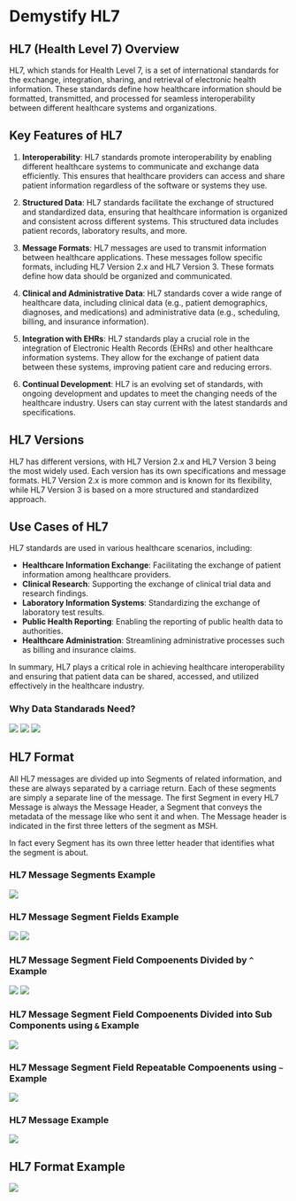 # Demystify HL7

## HL7 (Health Level 7) Overview

HL7, which stands for Health Level 7, is a set of international standards for the exchange, integration, sharing, and retrieval of electronic health information. These standards define how healthcare information should be formatted, transmitted, and processed for seamless interoperability between different healthcare systems and organizations.

## Key Features of HL7

1. **Interoperability**: HL7 standards promote interoperability by enabling different healthcare systems to communicate and exchange data efficiently. This ensures that healthcare providers can access and share patient information regardless of the software or systems they use.

2. **Structured Data**: HL7 standards facilitate the exchange of structured and standardized data, ensuring that healthcare information is organized and consistent across different systems. This structured data includes patient records, laboratory results, and more.

3. **Message Formats**: HL7 messages are used to transmit information between healthcare applications. These messages follow specific formats, including HL7 Version 2.x and HL7 Version 3. These formats define how data should be organized and communicated.

4. **Clinical and Administrative Data**: HL7 standards cover a wide range of healthcare data, including clinical data (e.g., patient demographics, diagnoses, and medications) and administrative data (e.g., scheduling, billing, and insurance information).

5. **Integration with EHRs**: HL7 standards play a crucial role in the integration of Electronic Health Records (EHRs) and other healthcare information systems. They allow for the exchange of patient data between these systems, improving patient care and reducing errors.

6. **Continual Development**: HL7 is an evolving set of standards, with ongoing development and updates to meet the changing needs of the healthcare industry. Users can stay current with the latest standards and specifications.

## HL7 Versions

HL7 has different versions, with HL7 Version 2.x and HL7 Version 3 being the most widely used. Each version has its own specifications and message formats. HL7 Version 2.x is more common and is known for its flexibility, while HL7 Version 3 is based on a more structured and standardized approach.

## Use Cases of HL7

HL7 standards are used in various healthcare scenarios, including:
- **Healthcare Information Exchange**: Facilitating the exchange of patient information among healthcare providers.
- **Clinical Research**: Supporting the exchange of clinical trial data and research findings.
- **Laboratory Information Systems**: Standardizing the exchange of laboratory test results.
- **Public Health Reporting**: Enabling the reporting of public health data to authorities.
- **Healthcare Administration**: Streamlining administrative processes such as billing and insurance claims.

In summary, HL7 plays a critical role in achieving healthcare interoperability and ensuring that patient data can be shared, accessed, and utilized effectively in the healthcare industry.

### Why Data Standarads Need?
![](./images/why_data_standards.png)
![](./images/hl7_need.png)
![](./images/what_is_interface.png)

## HL7 Format
All HL7 messages are divided up into Segments of related information, and these are always separated by a carriage return. Each of these segments are simply a separate line of the message.
The first Segment in every HL7 Message is always the Message Header, a Segment that conveys the metadata of the message like who sent it and when. The Message header is indicated in the first three letters of the segment as MSH.

In fact every Segment has its own three letter header that identifies what the segment is about.

### HL7 Message Segments Example
![](./images/hl7-segments.png)

### HL7 Message Segment Fields Example
![](./images/hl7-segments-feilds.png)
![](./images/hl7-segments-fields-2.png)

### HL7 Message Segment Field Compoenents Divided by ``^`` Example
![](./images/hl7-segments-field-example.png)
![](./images/hl7-segments-field-example-2.png)

### HL7 Message Segment Field Compoenents Divided into Sub  Components using ``&`` Example
![](./images/hl7-segments-field-subcomponents.png)

### HL7 Message Segment Field Repeatable Compoenents using ``~`` Example
![](./images/hl7-segments-field-repeatable-components.png)

### HL7 Message Example
![](./images/hl7-message-example.png)


## HL7 Format Example
![](./images/HL7_Format.png)

